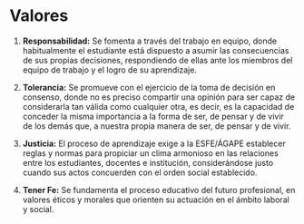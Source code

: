 # Valores

1. **Responsabilidad:**
Se fomenta a través del trabajo en equipo, donde habitualmente el
estudiante está dispuesto a asumir las consecuencias de sus propias
decisiones, respondiendo de ellas ante los miembros del equipo de
trabajo y el logro de su aprendizaje.

2. **Tolerancia:**
Se promueve con el ejercicio de la toma de decisión en consenso,
donde no es preciso compartir una opinión para ser capaz de
considerarla tan válida como cualquier otra, es decir, es la capacidad
de conceder la misma importancia a la forma de ser, de pensar y de
vivir de los demás que, a nuestra propia manera de ser, de pensar y
de vivir.

3. **Justicia:**
El proceso de aprendizaje exige a la ESFE/ÁGAPE establecer reglas
y normas para propiciar un clima armonioso en las relaciones entre los estudiantes, docentes e institución, considerándose justo cuando
sus actos concuerden con el orden social establecido.

4. **Tener Fe:**
Se fundamenta el proceso educativo del futuro profesional, en valores
éticos y morales que orienten su actuación en el ámbito laboral y
social.
